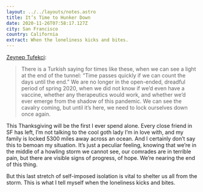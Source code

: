 ```yaml
---
layout: ../../layouts/notes.astro
title: It’s Time to Hunker Down
date: 2020-11-26T07:58:17.127Z
city: San Francisco
country: California
extract: When the loneliness kicks and bites.
---
```


[Zeynep Tufekci](https://www.theatlantic.com/health/archive/2020/11/lock-yourself-down-now/617106/):

> There is a Turkish saying for times like these, when we can see a light at the end of the tunnel: “Time passes quickly if we can count the days until the end.” We are no longer in the open-ended, dreadful period of spring 2020, when we did not know if we’d even have a vaccine, whether any therapeutics would work, and whether we’d ever emerge from the shadow of this pandemic. We can see the cavalry coming, but until it’s here, we need to lock ourselves down once again.

This Thanksgiving will be the first I ever spend alone. Every close friend in SF has left, I’m not talking to the cool goth lady I’m in love with, and my family is locked 5300 miles away across an ocean. And I certainly don’t say this to bemoan my situation. It’s just a peculiar feeling, knowing that we’re in the middle of a howling storm we cannot see, our comrades are in terrible pain, but there are visible signs of progress, of hope. We’re nearing the end of this thing.

But this last stretch of self-imposed isolation is vital to shelter us all from the storm. This is what I tell myself when the loneliness kicks and bites.
